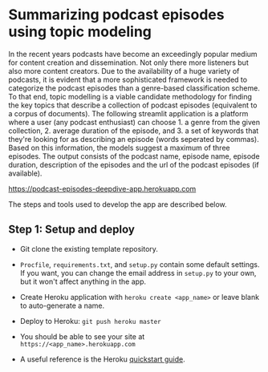 # Summarizing podcast episodes using topic modeling

In the recent years podcasts have become an exceedingly popular medium for content creation and dissemination. Not only there more listeners but also more content creators. Due to the availability of a huge variety of podcasts, it is evident that a more sophisticated framework is needed to categorize the podcast episodes than a genre-based classification scheme. To that end, topic modelling is a viable candidate methodology for finding the key topics that describe a collection of podcast episodes (equivalent to a corpus of documents). The following streamlit application is a platform where a user (any podcast enthusiast) can choose 1. a genre from the given collection, 2. average duration of the episode, and 3. a set of keywords that they're looking for as describing an episode (words seperated by commas). Based on this information, the models suggest a maximum of three episodes. The output consists of the podcast name, episode name, episode duration, description of the episodes and the url of the podcast episodes (if available).

https://podcast-episodes-deepdive-app.herokuapp.com


The steps and tools used to develop the app are described below.

## Step 1: Setup and deploy
- Git clone the existing template repository.
- `Procfile`, `requirements.txt`, and `setup.py` contain some default settings. If you want, you can change the email address in `setup.py` to your own, but it won't affect anything in the app.

- Create Heroku application with `heroku create <app_name>` or leave blank to
  auto-generate a name.

- Deploy to Heroku: `git push heroku master`
- You should be able to see your site at `https://<app_name>.herokuapp.com`
- A useful reference is the Heroku [quickstart guide](https://devcenter.heroku.com/articles/getting-started-with-python-o).
